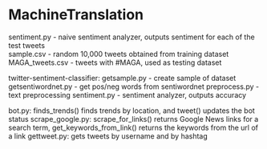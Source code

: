 # MachineTranslation

sentiment.py - naive sentiment analyzer, outputs sentiment for each of the test tweets <br />
sample.csv - random 10,000 tweets obtained from training dataset <br />
MAGA_tweets.csv - tweets with #MAGA, used as testing dataset <br />

twitter-sentiment-classifier:
getsample.py - create sample of dataset
getsentiwordnet.py - get pos/neg words from sentiwordnet
preprocess.py - text preprocessing
sentiment.py - sentiment analyzer, outputs accuracy

bot.py: finds_trends() finds trends by location, and tweet() updates the bot status
scrape_google.py: scrape_for_links() returns Google News links for a search term, get_keywords_from_link() returns the keywords from the url of a link
gettweet.py: gets tweets by username and by hashtag
